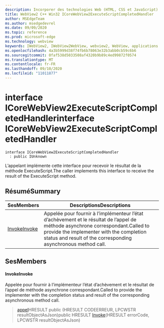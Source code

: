 ```yaml
---
description: Incorporer des technologies Web (HTML, CSS et JavaScript) dans vos applications natives avec le contrôle Microsoft Edge WebView2
title: WebView2 C++ Win32 ICoreWebView2ExecuteScriptCompletedHandler
author: MSEdgeTeam
ms.author: msedgedevrel
ms.date: 09/09/2020
ms.topic: reference
ms.prod: microsoft-edge
ms.technology: webview
keywords: IWebView2, IWebView2WebView, webview2, WebView, applications Win32, Win32, Edge, ICoreWebView2, ICoreWebView2Controller, contrôle de navigateur, html Edge, ICoreWebView2ExecuteScriptCompletedHandler
ms.openlocfilehash: 4a3b5999d38f74fb6b78063e32b3abb0cb59c6b6
ms.sourcegitcommit: 0faf538d5033508af4320b9b89c4ed99872f0574
ms.translationtype: MT
ms.contentlocale: fr-FR
ms.lasthandoff: 09/10/2020
ms.locfileid: "11011877"
---
```

# <span data-ttu-id="7c72a-104">interface ICoreWebView2ExecuteScriptCompletedHandler</span><span class="sxs-lookup"><span data-stu-id="7c72a-104">interface ICoreWebView2ExecuteScriptCompletedHandler</span></span> 

```
interface ICoreWebView2ExecuteScriptCompletedHandler
  : public IUnknown
```

<span data-ttu-id="7c72a-105">L’appelant implémente cette interface pour recevoir le résultat de la méthode ExecuteScript.</span><span class="sxs-lookup"><span data-stu-id="7c72a-105">The caller implements this interface to receive the result of the ExecuteScript method.</span></span>

## <span data-ttu-id="7c72a-106">Résumé</span><span class="sxs-lookup"><span data-stu-id="7c72a-106">Summary</span></span>

 <span data-ttu-id="7c72a-107">Ses</span><span class="sxs-lookup"><span data-stu-id="7c72a-107">Members</span></span>                        | <span data-ttu-id="7c72a-108">Descriptions</span><span class="sxs-lookup"><span data-stu-id="7c72a-108">Descriptions</span></span>
--------------------------------|---------------------------------------------
[<span data-ttu-id="7c72a-109">Invoke</span><span class="sxs-lookup"><span data-stu-id="7c72a-109">Invoke</span></span>](#invoke) | <span data-ttu-id="7c72a-110">Appelée pour fournir à l’implémenteur l’état d’achèvement et le résultat de l’appel de méthode asynchrone correspondant.</span><span class="sxs-lookup"><span data-stu-id="7c72a-110">Called to provide the implementer with the completion status and result of the corresponding asynchronous method call.</span></span>

## <span data-ttu-id="7c72a-111">Ses</span><span class="sxs-lookup"><span data-stu-id="7c72a-111">Members</span></span>

#### <span data-ttu-id="7c72a-112">Invoke</span><span class="sxs-lookup"><span data-stu-id="7c72a-112">Invoke</span></span> 

<span data-ttu-id="7c72a-113">Appelée pour fournir à l’implémenteur l’état d’achèvement et le résultat de l’appel de méthode asynchrone correspondant.</span><span class="sxs-lookup"><span data-stu-id="7c72a-113">Called to provide the implementer with the completion status and result of the corresponding asynchronous method call.</span></span>

> <span data-ttu-id="7c72a-114">[appel](#invoke)HRESULT public (HRESULT CODEERREUR, LPCWSTR resultObjectAsJson)</span><span class="sxs-lookup"><span data-stu-id="7c72a-114">public HRESULT [Invoke](#invoke)(HRESULT errorCode, LPCWSTR resultObjectAsJson)</span></span>

